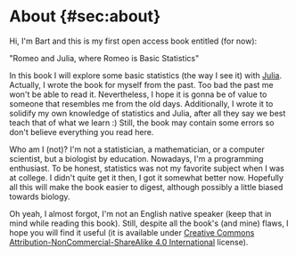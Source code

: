 # About {#sec:about}

Hi, I'm Bart and this is my first open access book entitled (for now):

"Romeo and Julia, where Romeo is Basic Statistics"

In this book I will explore some basic statistics (the way I see it) with
[Julia](https://julialang.org/). Actually, I wrote the book for myself from the
past. Too bad the past me won't be able to read it. Nevertheless, I hope it is
gonna be of value to someone that resembles me from the old days. Additionally,
I wrote it to solidify my own knowledge of statistics and Julia, after all they
say we best teach that of what we learn :) Still, the book may contain some
errors so don't believe everything you read here.

Who am I (not)? I'm not a statistician, a mathematician, or a computer
scientist, but a biologist by education. Nowadays, I'm a programming
enthusiast. To be honest, statistics was not my favorite subject when I was at
college. I didn't quite get it then, I got it somewhat better now. Hopefully all
this will make the book easier to digest, although possibly a little biased
towards biology.

Oh yeah, I almost forgot, I'm not an English native speaker (keep that in mind
while reading this book). Still, despite all the book's (and mine) flaws, I hope
you will find it useful (it is available under [Creative Commons
Attribution-NonCommercial-ShareAlike 4.0
International](http://creativecommons.org/licenses/by-nc-sa/4.0/) license).
